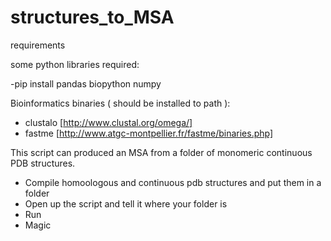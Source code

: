 # structures_to_MSA

requirements

some python libraries required:

  -pip install pandas biopython numpy

Bioinformatics binaries ( should be installed to path ):
  - clustalo [http://www.clustal.org/omega/]
  - fastme [http://www.atgc-montpellier.fr/fastme/binaries.php]



This script can produced an MSA from a folder of monomeric continuous PDB structures.
  - Compile homoologous and continuous pdb structures and put them in a folder
  - Open up the script and tell it where your folder is
  - Run
  - Magic
